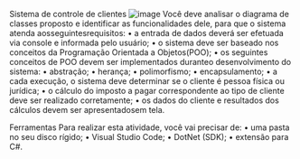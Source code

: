 Sistema de controle de clientes
![image](https://github.com/lucasapt/CodBackSENAI/assets/94875843/fef15f0b-b8d8-4095-a9f7-3e34a79777b9)
Você deve analisar o diagrama de classes proposto e
identificar as funcionalidades dele, para que o sistema atenda
aosseguintesrequisitos:
• a entrada de dados deverá ser efetuada via console e
informada pelo usuário;
• o sistema deve ser baseado nos conceitos da Programação
Orientada a Objetos(POO);
• os seguintes conceitos de POO devem ser implementados
duranteo desenvolvimento do sistema:
• abstração;
• herança;
• polimorfismo;
• encapsulamento;
• a cada execução, o sistema deve determinar se o cliente é
pessoa física ou jurídica;
• o cálculo do imposto a pagar correspondente ao tipo de
cliente deve ser realizado corretamente;
• os dados do cliente e resultados dos cálculos devem ser
apresentadosem tela.

Ferramentas
Para realizar esta atividade, você vai precisar de:
• uma pasta no seu disco rígido;
• Visual Studio Code;
• DotNet (SDK);
• extensão para C#.
